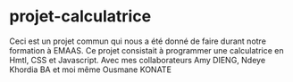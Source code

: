 # projet-calculatrice
Ceci est un projet commun qui nous a été donné de faire durant notre formation à EMAAS. 
Ce projet consistait à programmer une calculatrice en Hmtl, CSS et Javascript.
Avec mes collaborateurs Amy DIENG, Ndeye Khordia BA et moi même Ousmane KONATE
